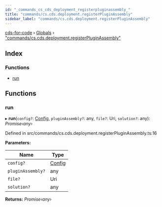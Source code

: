 ```yaml
---
id: "_commands_cs_cds_deployment_registerpluginassembly_"
title: "commands/cs.cds.deployment.registerPluginAssembly"
sidebar_label: "commands/cs.cds.deployment.registerPluginAssembly"
---
```


[cds-for-code](../index.md) › [Globals](../globals.md) › ["commands/cs.cds.deployment.registerPluginAssembly"](_commands_cs_cds_deployment_registerpluginassembly_.md)

## Index

### Functions

* [run](_commands_cs_cds_deployment_registerpluginassembly_.md#run)

## Functions

###  run

▸ **run**(`config?`: [Config](../interfaces/_api_cds_webapi_cdswebapi_.cdswebapi.config.md), `pluginAssembly?`: any, `file?`: Uri, `solution?`: any): *Promise‹any›*

Defined in src/commands/cs.cds.deployment.registerPluginAssembly.ts:16

**Parameters:**

Name | Type |
------ | ------ |
`config?` | [Config](../interfaces/_api_cds_webapi_cdswebapi_.cdswebapi.config.md) |
`pluginAssembly?` | any |
`file?` | Uri |
`solution?` | any |

**Returns:** *Promise‹any›*
